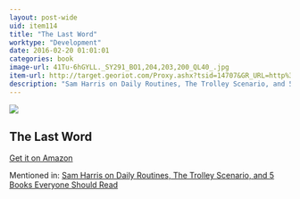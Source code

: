 ```yaml
---
layout: post-wide
uid: item114
title: "The Last Word"
worktype: "Development"
date: 2016-02-20 01:01:01
categories: book
image-url: 41Tu-6hGYLL._SY291_BO1,204,203,200_QL40_.jpg
item-url: http://target.georiot.com/Proxy.ashx?tsid=14707&GR_URL=http%3A%2F%2Fwww.amazon.com%2FLast-Word-Thomas-Nagel%2Fdp%2F0195149831%2F
description: "Sam Harris on Daily Routines, The Trolley Scenario, and 5 Books Everyone Should Read"
---
```

<a href="http://target.georiot.com/Proxy.ashx?tsid=14707&GR_URL=http%3A%2F%2Fwww.amazon.com%2FLast-Word-Thomas-Nagel%2Fdp%2F0195149831%2F" target="blank"><img src="../../../../img/thumbs/41Tu-6hGYLL._SY291_BO1,204,203,200_QL40_.jpg" class="prod-img"></a>
<h2>The Last Word</h2>
<p><a href="http://target.georiot.com/Proxy.ashx?tsid=14707&GR_URL=http%3A%2F%2Fwww.amazon.com%2FLast-Word-Thomas-Nagel%2Fdp%2F0195149831%2F" target="blank">Get it on Amazon</a><p>
<p>Mentioned in: <a href="http://fourhourworkweek.com/2015/07/08/sam-harris-on-daily-routines-the-trolley-scenario-and-5-books-everyone-should-read/" target="blank">Sam Harris on Daily Routines, The Trolley Scenario, and 5 Books Everyone Should Read</a></p>
